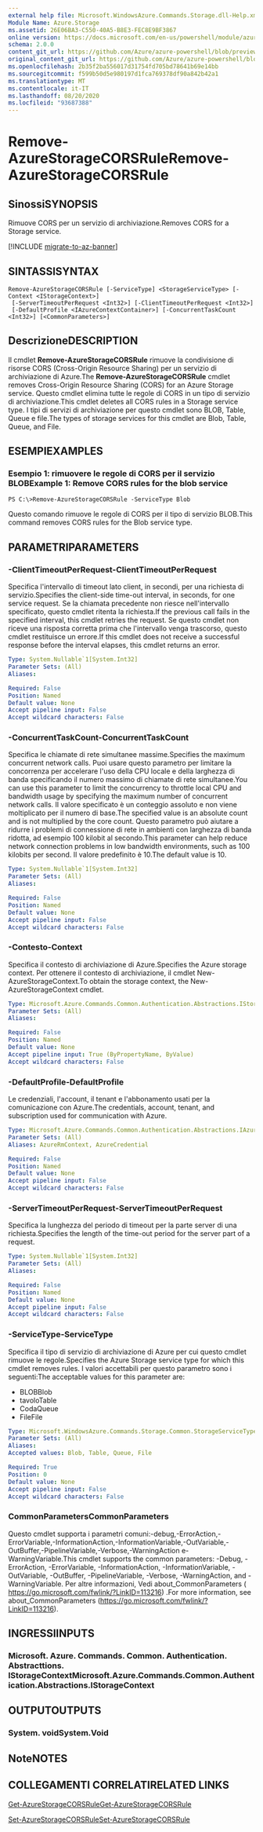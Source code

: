 ```yaml
---
external help file: Microsoft.WindowsAzure.Commands.Storage.dll-Help.xml
Module Name: Azure.Storage
ms.assetid: 26E06BA3-C550-40A5-B8E3-FEC8E9BF3867
online version: https://docs.microsoft.com/en-us/powershell/module/azure.storage/remove-azurestoragecorsrule
schema: 2.0.0
content_git_url: https://github.com/Azure/azure-powershell/blob/preview/src/Storage/Commands.Storage/help/Remove-AzureStorageCORSRule.md
original_content_git_url: https://github.com/Azure/azure-powershell/blob/preview/src/Storage/Commands.Storage/help/Remove-AzureStorageCORSRule.md
ms.openlocfilehash: 2b35f2ba556017d31754fd705bd78641b69e14bb
ms.sourcegitcommit: f599b50d5e980197d1fca769378df90a842b42a1
ms.translationtype: MT
ms.contentlocale: it-IT
ms.lasthandoff: 08/20/2020
ms.locfileid: "93687388"
---
```

# <span data-ttu-id="8ea6c-101">Remove-AzureStorageCORSRule</span><span class="sxs-lookup"><span data-stu-id="8ea6c-101">Remove-AzureStorageCORSRule</span></span>

## <span data-ttu-id="8ea6c-102">Sinossi</span><span class="sxs-lookup"><span data-stu-id="8ea6c-102">SYNOPSIS</span></span>
<span data-ttu-id="8ea6c-103">Rimuove CORS per un servizio di archiviazione.</span><span class="sxs-lookup"><span data-stu-id="8ea6c-103">Removes CORS for a Storage service.</span></span>

[!INCLUDE [migrate-to-az-banner](../../includes/migrate-to-az-banner.md)]

## <span data-ttu-id="8ea6c-104">SINTASSI</span><span class="sxs-lookup"><span data-stu-id="8ea6c-104">SYNTAX</span></span>

```
Remove-AzureStorageCORSRule [-ServiceType] <StorageServiceType> [-Context <IStorageContext>]
 [-ServerTimeoutPerRequest <Int32>] [-ClientTimeoutPerRequest <Int32>]
 [-DefaultProfile <IAzureContextContainer>] [-ConcurrentTaskCount <Int32>] [<CommonParameters>]
```

## <span data-ttu-id="8ea6c-105">Descrizione</span><span class="sxs-lookup"><span data-stu-id="8ea6c-105">DESCRIPTION</span></span>
<span data-ttu-id="8ea6c-106">Il cmdlet **Remove-AzureStorageCORSRule** rimuove la condivisione di risorse CORS (Cross-Origin Resource Sharing) per un servizio di archiviazione di Azure.</span><span class="sxs-lookup"><span data-stu-id="8ea6c-106">The **Remove-AzureStorageCORSRule** cmdlet removes Cross-Origin Resource Sharing (CORS) for an Azure Storage service.</span></span>
<span data-ttu-id="8ea6c-107">Questo cmdlet elimina tutte le regole di CORS in un tipo di servizio di archiviazione.</span><span class="sxs-lookup"><span data-stu-id="8ea6c-107">This cmdlet deletes all CORS rules in a Storage service type.</span></span>
<span data-ttu-id="8ea6c-108">I tipi di servizi di archiviazione per questo cmdlet sono BLOB, Table, Queue e file.</span><span class="sxs-lookup"><span data-stu-id="8ea6c-108">The types of storage services for this cmdlet are Blob, Table, Queue, and File.</span></span>

## <span data-ttu-id="8ea6c-109">ESEMPI</span><span class="sxs-lookup"><span data-stu-id="8ea6c-109">EXAMPLES</span></span>

### <span data-ttu-id="8ea6c-110">Esempio 1: rimuovere le regole di CORS per il servizio BLOB</span><span class="sxs-lookup"><span data-stu-id="8ea6c-110">Example 1: Remove CORS rules for the blob service</span></span>
```
PS C:\>Remove-AzureStorageCORSRule -ServiceType Blob
```

<span data-ttu-id="8ea6c-111">Questo comando rimuove le regole di CORS per il tipo di servizio BLOB.</span><span class="sxs-lookup"><span data-stu-id="8ea6c-111">This command removes CORS rules for the Blob service type.</span></span>

## <span data-ttu-id="8ea6c-112">PARAMETRI</span><span class="sxs-lookup"><span data-stu-id="8ea6c-112">PARAMETERS</span></span>

### <span data-ttu-id="8ea6c-113">-ClientTimeoutPerRequest</span><span class="sxs-lookup"><span data-stu-id="8ea6c-113">-ClientTimeoutPerRequest</span></span>
<span data-ttu-id="8ea6c-114">Specifica l'intervallo di timeout lato client, in secondi, per una richiesta di servizio.</span><span class="sxs-lookup"><span data-stu-id="8ea6c-114">Specifies the client-side time-out interval, in seconds, for one service request.</span></span>
<span data-ttu-id="8ea6c-115">Se la chiamata precedente non riesce nell'intervallo specificato, questo cmdlet ritenta la richiesta.</span><span class="sxs-lookup"><span data-stu-id="8ea6c-115">If the previous call fails in the specified interval, this cmdlet retries the request.</span></span>
<span data-ttu-id="8ea6c-116">Se questo cmdlet non riceve una risposta corretta prima che l'intervallo venga trascorso, questo cmdlet restituisce un errore.</span><span class="sxs-lookup"><span data-stu-id="8ea6c-116">If this cmdlet does not receive a successful response before the interval elapses, this cmdlet returns an error.</span></span>

```yaml
Type: System.Nullable`1[System.Int32]
Parameter Sets: (All)
Aliases:

Required: False
Position: Named
Default value: None
Accept pipeline input: False
Accept wildcard characters: False
```

### <span data-ttu-id="8ea6c-117">-ConcurrentTaskCount</span><span class="sxs-lookup"><span data-stu-id="8ea6c-117">-ConcurrentTaskCount</span></span>
<span data-ttu-id="8ea6c-118">Specifica le chiamate di rete simultanee massime.</span><span class="sxs-lookup"><span data-stu-id="8ea6c-118">Specifies the maximum concurrent network calls.</span></span>
<span data-ttu-id="8ea6c-119">Puoi usare questo parametro per limitare la concorrenza per accelerare l'uso della CPU locale e della larghezza di banda specificando il numero massimo di chiamate di rete simultanee.</span><span class="sxs-lookup"><span data-stu-id="8ea6c-119">You can use this parameter to limit the concurrency to throttle local CPU and bandwidth usage by specifying the maximum number of concurrent network calls.</span></span>
<span data-ttu-id="8ea6c-120">Il valore specificato è un conteggio assoluto e non viene moltiplicato per il numero di base.</span><span class="sxs-lookup"><span data-stu-id="8ea6c-120">The specified value is an absolute count and is not multiplied by the core count.</span></span>
<span data-ttu-id="8ea6c-121">Questo parametro può aiutare a ridurre i problemi di connessione di rete in ambienti con larghezza di banda ridotta, ad esempio 100 kilobit al secondo.</span><span class="sxs-lookup"><span data-stu-id="8ea6c-121">This parameter can help reduce network connection problems in low bandwidth environments, such as 100 kilobits per second.</span></span>
<span data-ttu-id="8ea6c-122">Il valore predefinito è 10.</span><span class="sxs-lookup"><span data-stu-id="8ea6c-122">The default value is 10.</span></span>

```yaml
Type: System.Nullable`1[System.Int32]
Parameter Sets: (All)
Aliases:

Required: False
Position: Named
Default value: None
Accept pipeline input: False
Accept wildcard characters: False
```

### <span data-ttu-id="8ea6c-123">-Contesto</span><span class="sxs-lookup"><span data-stu-id="8ea6c-123">-Context</span></span>
<span data-ttu-id="8ea6c-124">Specifica il contesto di archiviazione di Azure.</span><span class="sxs-lookup"><span data-stu-id="8ea6c-124">Specifies the Azure storage context.</span></span>
<span data-ttu-id="8ea6c-125">Per ottenere il contesto di archiviazione, il cmdlet New-AzureStorageContext.</span><span class="sxs-lookup"><span data-stu-id="8ea6c-125">To obtain the storage context, the New-AzureStorageContext cmdlet.</span></span>

```yaml
Type: Microsoft.Azure.Commands.Common.Authentication.Abstractions.IStorageContext
Parameter Sets: (All)
Aliases:

Required: False
Position: Named
Default value: None
Accept pipeline input: True (ByPropertyName, ByValue)
Accept wildcard characters: False
```

### <span data-ttu-id="8ea6c-126">-DefaultProfile</span><span class="sxs-lookup"><span data-stu-id="8ea6c-126">-DefaultProfile</span></span>
<span data-ttu-id="8ea6c-127">Le credenziali, l'account, il tenant e l'abbonamento usati per la comunicazione con Azure.</span><span class="sxs-lookup"><span data-stu-id="8ea6c-127">The credentials, account, tenant, and subscription used for communication with Azure.</span></span>

```yaml
Type: Microsoft.Azure.Commands.Common.Authentication.Abstractions.IAzureContextContainer
Parameter Sets: (All)
Aliases: AzureRmContext, AzureCredential

Required: False
Position: Named
Default value: None
Accept pipeline input: False
Accept wildcard characters: False
```

### <span data-ttu-id="8ea6c-128">-ServerTimeoutPerRequest</span><span class="sxs-lookup"><span data-stu-id="8ea6c-128">-ServerTimeoutPerRequest</span></span>
<span data-ttu-id="8ea6c-129">Specifica la lunghezza del periodo di timeout per la parte server di una richiesta.</span><span class="sxs-lookup"><span data-stu-id="8ea6c-129">Specifies the length of the time-out period for the server part of a request.</span></span>

```yaml
Type: System.Nullable`1[System.Int32]
Parameter Sets: (All)
Aliases:

Required: False
Position: Named
Default value: None
Accept pipeline input: False
Accept wildcard characters: False
```

### <span data-ttu-id="8ea6c-130">-ServiceType</span><span class="sxs-lookup"><span data-stu-id="8ea6c-130">-ServiceType</span></span>
<span data-ttu-id="8ea6c-131">Specifica il tipo di servizio di archiviazione di Azure per cui questo cmdlet rimuove le regole.</span><span class="sxs-lookup"><span data-stu-id="8ea6c-131">Specifies the Azure Storage service type for which this cmdlet removes rules.</span></span>
<span data-ttu-id="8ea6c-132">I valori accettabili per questo parametro sono i seguenti:</span><span class="sxs-lookup"><span data-stu-id="8ea6c-132">The acceptable values for this parameter are:</span></span>
- <span data-ttu-id="8ea6c-133">BLOB</span><span class="sxs-lookup"><span data-stu-id="8ea6c-133">Blob</span></span> 
- <span data-ttu-id="8ea6c-134">tavolo</span><span class="sxs-lookup"><span data-stu-id="8ea6c-134">Table</span></span> 
- <span data-ttu-id="8ea6c-135">Coda</span><span class="sxs-lookup"><span data-stu-id="8ea6c-135">Queue</span></span> 
- <span data-ttu-id="8ea6c-136">File</span><span class="sxs-lookup"><span data-stu-id="8ea6c-136">File</span></span>

```yaml
Type: Microsoft.WindowsAzure.Commands.Storage.Common.StorageServiceType
Parameter Sets: (All)
Aliases:
Accepted values: Blob, Table, Queue, File

Required: True
Position: 0
Default value: None
Accept pipeline input: False
Accept wildcard characters: False
```

### <span data-ttu-id="8ea6c-137">CommonParameters</span><span class="sxs-lookup"><span data-stu-id="8ea6c-137">CommonParameters</span></span>
<span data-ttu-id="8ea6c-138">Questo cmdlet supporta i parametri comuni:-debug,-ErrorAction,-ErrorVariable,-InformationAction,-InformationVariable,-OutVariable,-OutBuffer,-PipelineVariable,-Verbose,-WarningAction e-WarningVariable.</span><span class="sxs-lookup"><span data-stu-id="8ea6c-138">This cmdlet supports the common parameters: -Debug, -ErrorAction, -ErrorVariable, -InformationAction, -InformationVariable, -OutVariable, -OutBuffer, -PipelineVariable, -Verbose, -WarningAction, and -WarningVariable.</span></span> <span data-ttu-id="8ea6c-139">Per altre informazioni, Vedi about_CommonParameters ( https://go.microsoft.com/fwlink/?LinkID=113216) .</span><span class="sxs-lookup"><span data-stu-id="8ea6c-139">For more information, see about_CommonParameters (https://go.microsoft.com/fwlink/?LinkID=113216).</span></span>

## <span data-ttu-id="8ea6c-140">INGRESSI</span><span class="sxs-lookup"><span data-stu-id="8ea6c-140">INPUTS</span></span>

### <span data-ttu-id="8ea6c-141">Microsoft. Azure. Commands. Common. Authentication. Abstracttions. IStorageContext</span><span class="sxs-lookup"><span data-stu-id="8ea6c-141">Microsoft.Azure.Commands.Common.Authentication.Abstractions.IStorageContext</span></span>

## <span data-ttu-id="8ea6c-142">OUTPUT</span><span class="sxs-lookup"><span data-stu-id="8ea6c-142">OUTPUTS</span></span>

### <span data-ttu-id="8ea6c-143">System. void</span><span class="sxs-lookup"><span data-stu-id="8ea6c-143">System.Void</span></span>

## <span data-ttu-id="8ea6c-144">Note</span><span class="sxs-lookup"><span data-stu-id="8ea6c-144">NOTES</span></span>

## <span data-ttu-id="8ea6c-145">COLLEGAMENTI CORRELATI</span><span class="sxs-lookup"><span data-stu-id="8ea6c-145">RELATED LINKS</span></span>

[<span data-ttu-id="8ea6c-146">Get-AzureStorageCORSRule</span><span class="sxs-lookup"><span data-stu-id="8ea6c-146">Get-AzureStorageCORSRule</span></span>](./Get-AzureStorageCORSRule.md)

[<span data-ttu-id="8ea6c-147">Set-AzureStorageCORSRule</span><span class="sxs-lookup"><span data-stu-id="8ea6c-147">Set-AzureStorageCORSRule</span></span>](./Set-AzureStorageCORSRule.md)


